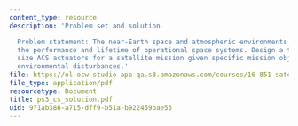 ```yaml
---
content_type: resource
description: 'Problem set and solution

  Problem statement: The near-Earth space and atmospheric environments strongly influence
  the performance and lifetime of operational space systems. Design a tool that helps
  size ACS actuators for a satellite mission given specific mission objectives and
  environmental disturbances.'
file: https://ol-ocw-studio-app-qa.s3.amazonaws.com/courses/16-851-satellite-engineering-fall-2003/971ab386a715dff9b51ab922459bae53_ps3_cs_solution.pdf
file_type: application/pdf
resourcetype: Document
title: ps3_cs_solution.pdf
uid: 971ab386-a715-dff9-b51a-b922459bae53
---
```

